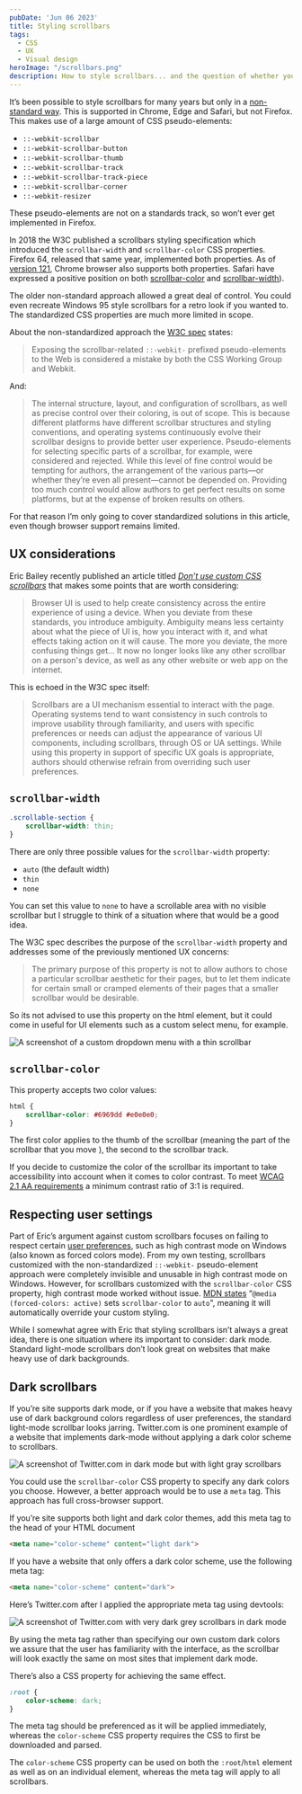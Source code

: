 ```yaml
---
pubDate: 'Jun 06 2023'
title: Styling scrollbars
tags:
  - CSS
  - UX
  - Visual design
heroImage: "/scrollbars.png"
description: How to style scrollbars... and the question of whether you should.  
---
```


It’s been possible to style scrollbars for many years but only in a [non-standard way](https://developer.mozilla.org/en-US/docs/Web/CSS/::-webkit-scrollbar). This is supported in Chrome, Edge and Safari, but not Firefox. This makes use of a large amount of CSS pseudo-elements:

- `::-webkit-scrollbar`
- `::-webkit-scrollbar-button`
- `::-webkit-scrollbar-thumb`
- `::-webkit-scrollbar-track`
- `::-webkit-scrollbar-track-piece`
- `::-webkit-scrollbar-corner`
- `::-webkit-resizer`

These pseudo-elements are not on a standards track, so won’t ever get implemented in Firefox.

In 2018 the W3C published a scrollbars styling specification which introduced the `scrollbar-width` and `scrollbar-color` CSS properties. Firefox 64, released that same year, implemented both properties. As of [version 121](https://developer.chrome.com/blog/new-in-chrome-121#css-updates), Chrome browser also supports both properties. Safari have expressed a positive position on both [scrollbar-color](https://github.com/WebKit/standards-positions/issues/134) and [scrollbar-width](https://github.com/WebKit/standards-positions/issues/133#issuecomment-1551300724)).

The older non-standard approach allowed a great deal of control. You could even recreate Windows 95 style scrollbars for a retro look if you wanted to. The standardized CSS properties are much more limited in scope. 

About the non-standardized approach the [W3C spec](https://drafts.csswg.org/css-scrollbars/) states:

> Exposing the scrollbar-related `::-webkit-` prefixed pseudo-elements to the Web is considered a mistake by both the CSS Working Group and Webkit.

And:
> The internal structure, layout, and configuration of scrollbars, as well as precise control over their coloring, is out of scope. This is because different platforms have different scrollbar structures and styling conventions, and operating systems continuously evolve their scrollbar designs to provide better user experience. Pseudo-elements for selecting specific parts of a scrollbar, for example, were considered and rejected. While this level of fine control would be tempting for authors, the arrangement of the various parts—or whether they’re even all present—cannot be depended on. Providing too much control would allow authors to get perfect results on some platforms, but at the expense of broken results on others.

For that reason I’m only going to cover standardized solutions in this article, even though browser support remains limited.

## UX considerations

Eric Bailey recently published an article titled [*Don’t use custom CSS scrollbars*](https://ericwbailey.website/published/dont-use-custom-css-scrollbars/) that makes some points that are worth considering:

> Browser UI is used to help create consistency across the entire experience of using a device. When you deviate from these standards, you introduce ambiguity. Ambiguity means less certainty about what the piece of UI is, how you interact with it, and what effects taking action on it will cause. The more you deviate, the more confusing things get… It now no longer looks like any other scrollbar on a person's device, as well as any other website or web app on the internet.

This is echoed in the W3C spec itself:
> Scrollbars are a UI mechanism essential to interact with the page. Operating systems tend to want consistency in such controls to improve usability through familiarity, and users with specific preferences or needs can adjust the appearance of various UI components, including scrollbars, through OS or UA settings. While using this property in support of specific UX goals is appropriate, authors should otherwise refrain from overriding such user preferences.

## `scrollbar-width`
```css    
.scrollable-section {
    scrollbar-width: thin;
}
```
There are only three possible values for the `scrollbar-width` property: 

- `auto` (the default width)
- `thin`
- `none`

You can set this value to `none` to have a scrollable area with no visible scrollbar but I struggle to think of a situation where that would be a good idea. 

The W3C spec describes the purpose of the `scrollbar-width` property and addresses some of the previously mentioned UX concerns:

> The primary purpose of this property is not to allow authors to chose a particular scrollbar aesthetic for their pages, but to let them indicate for certain small or cramped elements of their pages that a smaller scrollbar would be desirable.

So its not advised to use this property on the html element, but it could come in useful for UI elements such as a custom select menu, for example. 

![A screenshot of a custom dropdown menu with a thin scrollbar](/amenu.png)

## `scrollbar-color`

This property accepts two color values:
```css
html {
    scrollbar-color: #6969dd #e0e0e0;
}
```
The first color applies to the thumb of the scrollbar (meaning the part of the scrollbar that you move ), the second to the scrollbar track.

If you decide to customize the color of the scrollbar its important to take accessibility into account when it comes to color contrast. To meet [WCAG 2.1 AA requirements](https://www.w3.org/WAI/WCAG21/Understanding/non-text-contrast.html) a minimum contrast ratio of 3:1 is required.

## Respecting user settings

Part of Eric’s argument against custom scrollbars focuses on failing to respect certain [user preferences](https://polypane.app/blog/forced-colors-explained-a-practical-guide/), such as high contrast mode on Windows (also known as forced colors mode). From my own testing, scrollbars customized with the non-standardized `::-webkit-` pseudo-element approach were completely invisible and unusable in high contrast mode on Windows. However, for scrollbars customized with the `scrollbar-color` CSS property, high contrast mode worked without issue. [MDN states](https://developer.mozilla.org/en-US/docs/Web/CSS/scrollbar-color#:~:text=Note%3A%20%40media%20(forced%2Dcolors%3A%20active)%20sets%20scrollbar%2Dcolor%20to%20auto.) “`@media (forced-colors: active)` sets `scrollbar-color` to `auto`", meaning it will automatically override your custom styling. 

While I somewhat agree with Eric that styling scrollbars isn’t always a great idea, there is one situation where its important to consider: dark mode. Standard light-mode scrollbars don’t look great on websites that make heavy use of dark backgrounds. 

## Dark scrollbars

If you’re site supports dark mode, or if you have a website that makes heavy use of dark background colors regardless of user preferences, the standard light-mode scrollbar looks jarring. Twitter.com is one prominent example of a website that implements dark-mode without applying a dark color scheme to scrollbars.

![A screenshot of Twitter.com in dark mode but with light gray scrollbars](/twitterlight.png)


You could use the `scrollbar-color` CSS property to specify any dark colors you choose. However, a better approach would be to use a `meta` tag. This approach has full cross-browser support.

If you’re site supports both light and dark color themes, add this meta tag to the head of your HTML document 
```html
<meta name="color-scheme" content="light dark">
```
If you have a website that only offers a dark color scheme, use the following meta tag:
```html
<meta name="color-scheme" content="dark">
```
Here’s Twitter.com after I applied the appropriate meta tag using devtools:

![A screenshot of Twitter.com with very dark grey scrollbars in dark mode](/twitterdark.png)


By using the meta tag rather than specifying our own custom dark colors we assure that the user has familiarity with the interface, as the scrollbar will look exactly the same on most sites that implement dark mode. 

There’s also a CSS property for achieving the same effect.
```css
:root {
    color-scheme: dark;
}
```
The meta tag should be preferenced as it will be applied immediately, whereas the `color-scheme` CSS property requires the CSS to first be downloaded and parsed. 

The `color-scheme` CSS property can be used on both the `:root`/`html` element as well as on an individual element, whereas the meta tag will apply to all scrollbars. 

